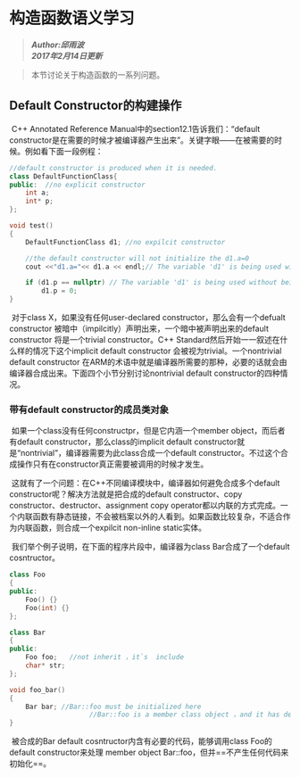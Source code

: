 # 构造函数语义学习
> _**Author:邱雨波**_  
> _**2017年2月14日更新**_  

> 本节讨论关于构造函数的一系列问题。  

## **Default Constructor的构建操作**  
​	C++ Annotated Reference Manual中的section12.1告诉我们：“default constructor是在需要的时候才被编译器产生出来”。关键字眼——在被需要的时候。例如看下面一段例程：
```C++
//default constructor is produced when it is needed.
class DefaultFunctionClass{
public:  //no explicit constructor
	int a;
	int* p;
};

void test()
{
	DefaultFunctionClass d1; //no expilcit constructor

	//the default constructor will not initialize the d1.a=0
	cout <<"d1.a="<< d1.a << endl;// The variable 'd1' is being used without being initialized.

	if (d1.p == nullptr) // The variable 'd1' is being used without being initialized.
		d1.p = 0;
}
```
​	对于class X，如果没有任何user-declared constructor，那么会有一个defualt constructor 被暗中（impilcitly）声明出来，一个暗中被声明出来的default constructor 将是一个trivial constructor。C++ Standard然后开始一一叙述在什么样的情况下这个implicit default constructor 会被视为trivial。一个nontrivial default constructor 在ARM的术语中就是编译器所需要的那种，必要的话就会由编译器合成出来。下面四个小节分别讨论nontrivial default constructor的四种情况。
### **带有default constructor的成员类对象**
​	如果一个class没有任何constructpr，但是它内涵一个member object，而后者有default constructor，那么class的implicit default constructor就是“nontrivial”，编译器需要为此class合成一个default constructor。不过这个合成操作只有在constructor真正需要被调用的时候才发生。

​	这就有了一个问题：在C++不同编译模块中，编译器如何避免合成多个default constructor呢？解决方法就是把合成的default constructor、copy constructor、destructor、assignment copy operator都以内联的方式完成。一个内联函数有静态链接，不会被档案以外的人看到。如果函数比较复杂，不适合作为内联函数，则合成一个expilcit non-inline static实体。

​	我们举个例子说明，在下面的程序片段中，编译器为class Bar合成了一个default cosntructor。

```C++
class Foo
{
public:
	Foo() {}
	Foo(int) {}
};

class Bar
{
public:
	Foo foo;   //not inherit ，it`s  include
	char* str;
};

void foo_bar()
{
	Bar bar; //Bar::foo must be initialized here
					//Bar::foo is a member class object ，and it has default costructors
}
```

​	 被合成的Bar default cosntructor内含有必要的代码，能够调用class Foo的default constructor来处理 member object Bar::foo，但并==不产生任何代码来初始化==。